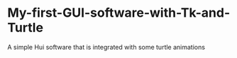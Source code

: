 # My-first-GUI-software-with-Tk-and-Turtle
A simple Hui software that is integrated with some turtle animations
